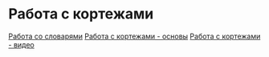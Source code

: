 #  Работа с кортежами
[Работа со словарями](https://pythonworld.ru/tipy-dannyx-v-python/slovari-dict-funkcii-i-metody-slovarej.html)
[Работа с кортежами - основы](https://pythonworld.ru/tipy-dannyx-v-python/kortezhi-tuple.html)
[Работа с кортежами - видео](https://istories.media/workshops/2020/12/16/vvedenie-v-python-chast-7-kortezhi-i-mnozhestva/)
